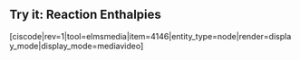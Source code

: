 ## Try it: Reaction Enthalpies


[ciscode|rev=1|tool=elmsmedia|item=4146|entity_type=node|render=display_mode|display_mode=mediavideo]

